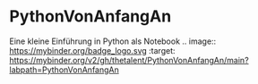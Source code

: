 # PythonVonAnfangAn
Eine kleine Einführung in Python als Notebook
.. image:: https://mybinder.org/badge_logo.svg
 :target: https://mybinder.org/v2/gh/thetalent/PythonVonAnfangAn/main?labpath=PythonVonAnfangAn
